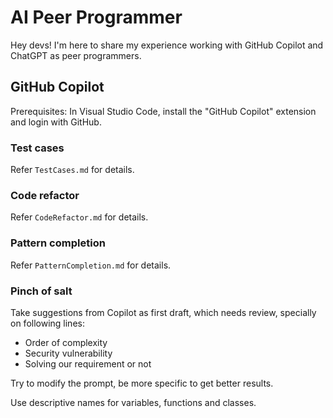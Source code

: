 # AI Peer Programmer

Hey devs! I'm here to share my experience working with GitHub Copilot and ChatGPT as peer programmers.

## GitHub Copilot
Prerequisites: In Visual Studio Code, install the "GitHub Copilot" extension and login with GitHub.

### Test cases
Refer `TestCases.md` for details.

### Code refactor
Refer `CodeRefactor.md` for details.

### Pattern completion
Refer `PatternCompletion.md` for details.

### Pinch of salt
Take suggestions from Copilot as first draft, which needs review, specially on following lines:
- Order of complexity
- Security vulnerability
- Solving our requirement or not

Try to modify the prompt, be more specific to get better results.

Use descriptive names for variables, functions and classes.

